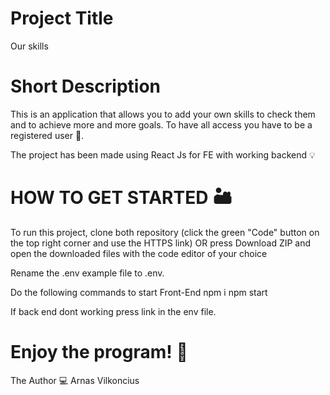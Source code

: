# Project Title

Our skills

# Short Description

This is an application that allows you to add your own skills to check them and to achieve more and more goals. To have all access you have to be a registered user 🔐.

The project has been made using React Js for FE with working backend 💡

# HOW TO GET STARTED 🏜

To run this project, clone both repository (click the green "Code" button on the top right corner and use the HTTPS link) OR press Download ZIP and open the downloaded files with the code editor of your choice

Rename the .env example file to .env.

Do the following commands to start Front-End
npm i
npm start

If back end dont working press link in the env file.

# Enjoy the program! 🏁

The Author 💻
Arnas Vilkoncius
